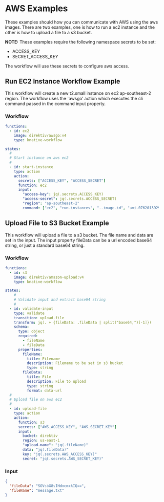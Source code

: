 # AWS Examples

These examples should how you can communicate with AWS using the aws images. There are two examples, one is how to run a ec2 instance and the other is how to upload a file to a s3 bucket. 

**NOTE:** These examples require the following namespace secrets to be set:
 - ACCESS_KEY
 - SECRET_ACCESS_KEY

The workflow will use these secrets to configure aws access.

## Run EC2 Instance Workflow Example
This workflow will create a new t2.small instance on ec2 ap-southeast-2 region. The workflow uses the 'awsgo' action which executes the cli command passed in the command input property.

### Workflow
```yaml
functions:
  - id: ec2
    image: direktiv/awsgo:v4
    type: knative-workflow

states:
  #
  # Start instance on aws ec2
  #
  - id: start-instance
    type: action
    action:
      secrets: ["ACCESS_KEY", "ACCESS_SECRET"]
      function: ec2
      input: 
        "access-key": jq(.secrets.ACCESS_KEY)
        "access-secret": jq(.secrets.ACCESS_SECRET)
        "region": "ap-southeast-2"
        command: ["ec2", "run-instances", "--image-id", "ami-07620139298af599e" ,"--instance-type", "t2.small"]
```

## Upload File to S3 Bucket Example
This workflow will upload a file to a s3 bucket. The file name and data are set in the input. The input property fileData can be a url encoded base64 string, or just a standard base64 string.

### Workflow
```yaml
functions:
  - id: s3
    image: direktiv/amazon-upload:v4
    type: knative-workflow

states:
    #
    # Validate input and extract base64 string
    #
  - id: validate-input
    type: validate
    transition: upload-file
    transform: jq(. + {fileData: .fileData | split("base64,")[-1]})
    schema:
      type: object
      required:
        - fileName
        - fileData
      properties:
        fileName:
          title: Filename
          description: Filename to be set in s3 bucket
          type: string
        fileData:
          title: File
          description: File to upload
          type: string
          format: data-url
  #
  # Upload file on aws ec2
  #
  - id: upload-file
    type: action
    action:
      function: s3
      secrets: ["AWS_ACCESS_KEY", "AWS_SECRET_KEY"]
      input:
        bucket: direktiv
        region: us-east-1
        "upload-name": "jq(.fileName)"
        data: "jq(.fileData)"
        key: "jq(.secrets.AWS_ACCESS_KEY)"
        secret: "jq(.secrets.AWS_SECRET_KEY)"
```

### Input
```json
{
  "fileData": "SGVsbG8sIHdvcmxkIQ==",
  "fileName": "message.txt"
}
```
